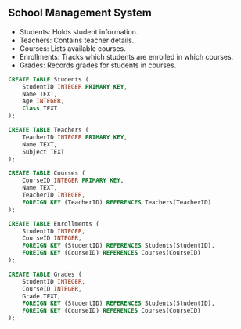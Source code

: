 ## School Management System
- Students: Holds student information.
- Teachers: Contains teacher details.
- Courses: Lists available courses.
- Enrollments: Tracks which students are enrolled in which courses.
- Grades: Records grades for students in courses.

```sql
CREATE TABLE Students (
    StudentID INTEGER PRIMARY KEY,
    Name TEXT,
    Age INTEGER,
    Class TEXT
);

CREATE TABLE Teachers (
    TeacherID INTEGER PRIMARY KEY,
    Name TEXT,
    Subject TEXT
);

CREATE TABLE Courses (
    CourseID INTEGER PRIMARY KEY,
    Name TEXT,
    TeacherID INTEGER,
    FOREIGN KEY (TeacherID) REFERENCES Teachers(TeacherID)
);

CREATE TABLE Enrollments (
    StudentID INTEGER,
    CourseID INTEGER,
    FOREIGN KEY (StudentID) REFERENCES Students(StudentID),
    FOREIGN KEY (CourseID) REFERENCES Courses(CourseID)
);

CREATE TABLE Grades (
    StudentID INTEGER,
    CourseID INTEGER,
    Grade TEXT,
    FOREIGN KEY (StudentID) REFERENCES Students(StudentID),
    FOREIGN KEY (CourseID) REFERENCES Courses(CourseID)
);
```